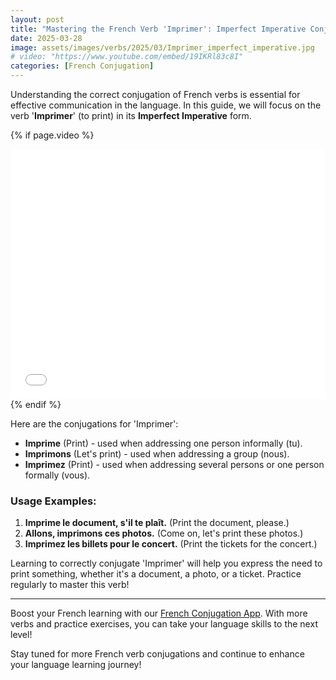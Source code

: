 ```yaml
---
layout: post
title: "Mastering the French Verb 'Imprimer': Imperfect Imperative Conjugation"
date: 2025-03-28
image: assets/images/verbs/2025/03/Imprimer_imperfect_imperative.jpg
# video: "https://www.youtube.com/embed/19IKRl83c8I"
categories: [French Conjugation]
---
```


Understanding the correct conjugation of French verbs is essential for effective communication in the language. In this guide, we will focus on the verb '**Imprimer**' (to print) in its **Imperfect Imperative** form. 

<!-- Video Embed Section -->
{% if page.video %}
<div class="video-embed">
  <iframe width="100%" height="400" src="{{ page.video | escape }}" frameborder="0" allowfullscreen></iframe>
</div>
{% endif %}

Here are the conjugations for 'Imprimer':

- **Imprime** (Print) - used when addressing one person informally (tu).
- **Imprimons** (Let's print) - used when addressing a group (nous).
- **Imprimez** (Print) - used when addressing several persons or one person formally (vous).

### Usage Examples:

1. **Imprime le document, s'il te plaît.** (Print the document, please.)
2. **Allons, imprimons ces photos.** (Come on, let's print these photos.)
3. **Imprimez les billets pour le concert.** (Print the tickets for the concert.)

Learning to correctly conjugate 'Imprimer' will help you express the need to print something, whether it's a document, a photo, or a ticket. Practice regularly to master this verb!

---

Boost your French learning with our [French Conjugation App]({{site.appStore.url}}). With more verbs and practice exercises, you can take your language skills to the next level!

Stay tuned for more French verb conjugations and continue to enhance your language learning journey!
